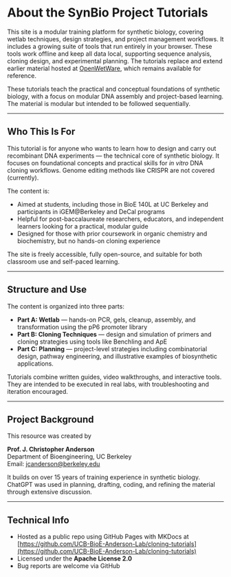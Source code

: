 # About the SynBio Project Tutorials

This site is a modular training platform for synthetic biology, covering wetlab techniques, design strategies, and project management workflows. It includes a growing suite of tools that run entirely in your browser. These tools work offline and keep all data local, supporting sequence analysis, cloning design, and experimental planning. The tutorials replace and extend earlier material hosted at [OpenWetWare](https://openwetware.org/wiki/Arking:JCAOligoTutorialHome), which remains available for reference.

These tutorials teach the practical and conceptual foundations of synthetic biology, with a focus on modular DNA assembly and project-based learning. The material is modular but intended to be followed sequentially.

---

## Who This Is For

This tutorial is for anyone who wants to learn how to design and carry out recombinant DNA experiments — the technical core of synthetic biology. It focuses on foundational concepts and practical skills for *in vitro* DNA cloning workflows. Genome editing methods like CRISPR are not covered (currently).

The content is:

- Aimed at students, including those in BioE 140L at UC Berkeley and participants in iGEM@Berkeley and DeCal programs  
- Helpful for post-baccalaureate researchers, educators, and independent learners looking for a practical, modular guide  
- Designed for those with prior coursework in organic chemistry and biochemistry, but no hands-on cloning experience

The site is freely accessible, fully open-source, and suitable for both classroom use and self-paced learning.

---

## Structure and Use

The content is organized into three parts:

- **Part A: Wetlab** — hands-on PCR, gels, cleanup, assembly, and transformation using the pP6 promoter library
- **Part B: Cloning Techniques** — design and simulation of primers and cloning strategies using tools like Benchling and ApE
- **Part C: Planning** — project-level strategies including combinatorial design, pathway engineering, and illustrative examples of biosynthetic applications.

Tutorials combine written guides, video walkthroughs, and interactive tools. They are intended to be executed in real labs, with troubleshooting and iteration encouraged.

---

## Project Background

This resource was created by  

**Prof. J. Christopher Anderson**  
Department of Bioengineering, UC Berkeley  
Email: jcanderson@berkeley.edu

It builds on over 15 years of training experience in synthetic biology. ChatGPT was used in planning, drafting, coding, and refining the material through extensive discussion.

---

## Technical Info

- Hosted as a public repo using GitHub Pages with MKDocs at [https://github.com/UCB-BioE-Anderson-Lab/cloning-tutorials](https://github.com/UCB-BioE-Anderson-Lab/cloning-tutorials)
- Licensed under the **Apache License 2.0**
- Bug reports are welcome via GitHub
